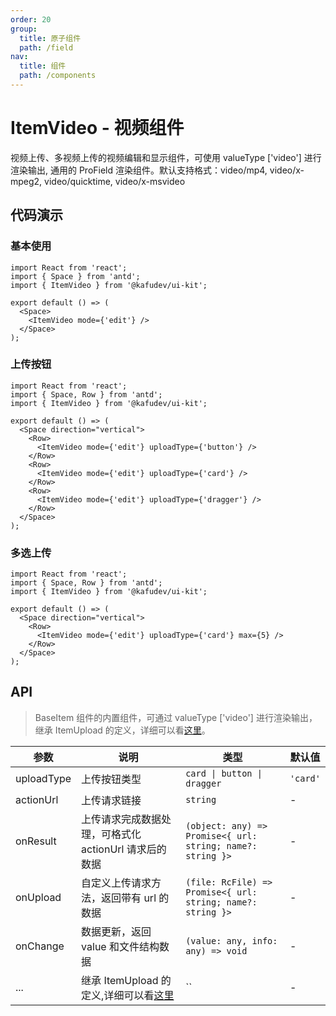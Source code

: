 ```yaml
---
order: 20
group:
  title: 原子组件
  path: /field
nav:
  title: 组件
  path: /components
---
```


# ItemVideo - 视频组件

视频上传、多视频上传的视频编辑和显示组件，可使用 valueType ['video'] 进行渲染输出, 通用的 ProField 渲染组件。默认支持格式：video/mp4, video/x-mpeg2, video/quicktime, video/x-msvideo

## 代码演示

### 基本使用

```tsx
import React from 'react';
import { Space } from 'antd';
import { ItemVideo } from '@kafudev/ui-kit';

export default () => (
  <Space>
    <ItemVideo mode={'edit'} />
  </Space>
);
```

### 上传按钮

```tsx
import React from 'react';
import { Space, Row } from 'antd';
import { ItemVideo } from '@kafudev/ui-kit';

export default () => (
  <Space direction="vertical">
    <Row>
      <ItemVideo mode={'edit'} uploadType={'button'} />
    </Row>
    <Row>
      <ItemVideo mode={'edit'} uploadType={'card'} />
    </Row>
    <Row>
      <ItemVideo mode={'edit'} uploadType={'dragger'} />
    </Row>
  </Space>
);
```

### 多选上传

```tsx
import React from 'react';
import { Space, Row } from 'antd';
import { ItemVideo } from '@kafudev/ui-kit';

export default () => (
  <Space direction="vertical">
    <Row>
      <ItemVideo mode={'edit'} uploadType={'card'} max={5} />
    </Row>
  </Space>
);
```

## API

> BaseItem 组件的内置组件，可通过 valueType ['video'] 进行渲染输出，继承 ItemUpload 的定义，详细可以看[这里](/components/field/item-document)。

| 参数 | 说明 | 类型 | 默认值 |
| --- | --- | --- | --- |
| uploadType | 上传按钮类型 | `card \| button \| dragger` | `'card'` |
| actionUrl | 上传请求链接 | `string` | - |
| onResult | 上传请求完成数据处理，可格式化 actionUrl 请求后的数据 | `(object: any) => Promise<{ url: string; name?: string }>` | - |
| onUpload | 自定义上传请求方法，返回带有 url 的数据 | `(file: RcFile) => Promise<{ url: string; name?: string }>` | - |
| onChange | 数据更新，返回 value 和文件结构数据 | `(value: any, info: any) => void` | - |
| ... | 继承 ItemUpload 的定义,详细可以看[这里](/components/field/item-document) | `` | - |

